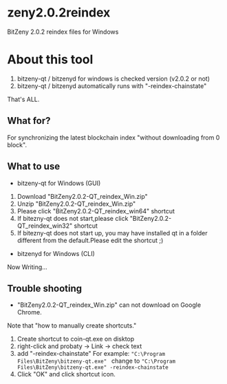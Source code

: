 # zeny2.0.2reindex

BitZeny 2.0.2 reindex files for Windows


# About this tool

1. bitzeny-qt / bitzenyd for windows is checked version (v2.0.2 or not)
1. bitzeny-qt / bitzenyd automatically runs with "-reindex-chainstate"

That's ALL.

## What for?

For synchronizing the latest blockchain index "without downloading from 0 block".

## What to use

* bitzeny-qt for Windows (GUI)

1. Download "BitZeny2.0.2-QT_reindex_Win.zip"
1. Unzip "BitZeny2.0.2-QT_reindex_Win.zip"
1. Please click "BitZeny2.0.2-QT_reindex_win64" shortcut 
1. If bitezny-qt does not start,please click "BitZeny2.0.2-QT_reindex_win32" shortcut 
1. If bitezny-qt does not start up, you may have installed qt in a folder different from the default.Please edit the shortcut ;)

* bitzenyd for Windows (CLI)

Now Writing...

## Trouble shooting

* "BitZeny2.0.2-QT_reindex_Win.zip" can not download on Google Chrome.

Note that "how to manually create shortcuts."

1. Create shortcut to coin-qt.exe on disktop
1. right-click and  probaty -> Link -> check text
1. add  "-reindex-chainstate"
      For example: 
      ```"C:\Program Files\BitZeny\bitzeny-qt.exe" ```
      change to
      ```"C:\Program Files\BitZeny\bitzeny-qt.exe" -reindex-chainstate```
1. Click "OK" and click shortcut icon.
